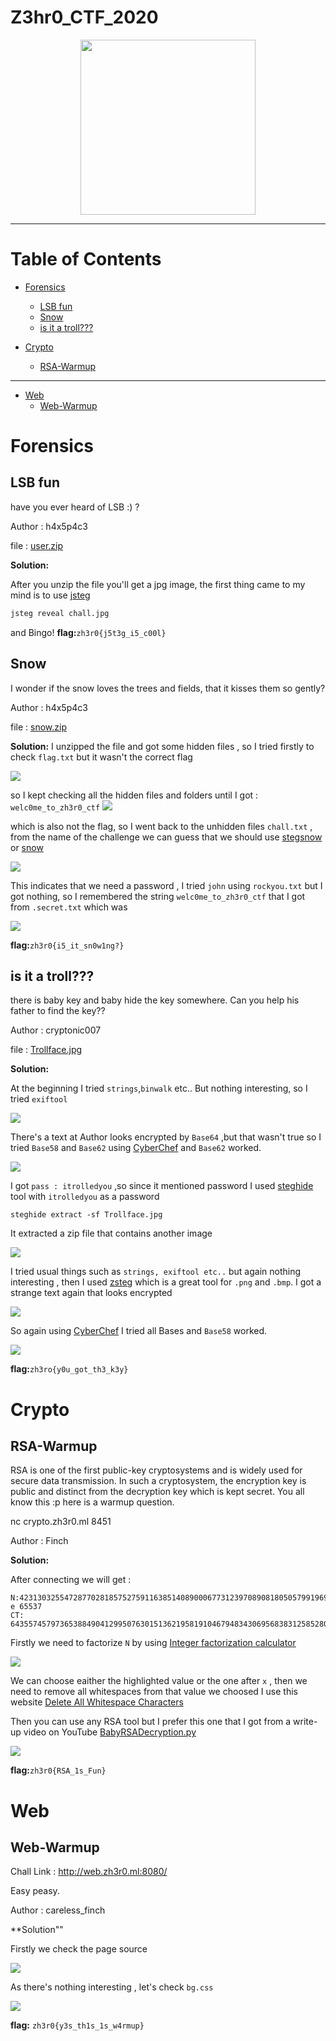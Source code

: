 # Z3hr0_CTF_2020

<p align="center">
  <img width=280 src="Assets//images/logo.gif">
</p>

***
# Table of Contents

* [Forensics](#Forensics)
  - [LSB fun](#LSB-fun)
  - [Snow](#Snow)
  - [is it a troll???](#is-it-a-troll???)
 
* [Crypto](#Crypto)
  - [RSA-Warmup](#RSA-Warmup)
***
* [Web](#Web)
  - [Web-Warmup](#Web-Warmup)

# Forensics
  
## LSB fun
  
have you ever heard of LSB :) ?

Author : h4x5p4c3

file : [user.zip](Assets//Files/user.zip)

**Solution:**
 
After you unzip the file you'll get a jpg image, the first thing came to my mind is to use [jsteg](https://github.com/lukechampine/jsteg)
```bash
jsteg reveal chall.jpg
```

and Bingo! 
**flag:**```zh3r0{j5t3g_i5_c00l}```

## Snow
I wonder if the snow loves the trees and fields, that it kisses them so gently?

Author : h4x5p4c3 

file : [snow.zip](Assets//Files/snow.zip)

**Solution:**
I unzipped the file and got some hidden files , so I tried firstly to check ```flag.txt``` but it wasn't the correct flag

![](Assets//images/Snow_1.png)

 so I kept checking all the hidden files and folders until I got : ```welc0me_to_zh3r0_ctf```
![](Assets//images/Snow_2.png)

which is also not the flag, so I went back to the unhidden files ```chall.txt``` , from the name of the challenge we can guess that we should use [stegsnow](https://0x00sec.org/t/steganography-concealing-messages-in-text-files/500) or [snow](http://www.darkside.com.au/snow/)

![](Assets//images/Snow_3.png)

This indicates that we need a password , I tried ```john``` using ```rockyou.txt``` but I got nothing, so I remembered the string ```welc0me_to_zh3r0_ctf``` that I got from ```.secret.txt``` which was  

![](Assets//images/Snow_4.png)

**flag:**```zh3r0{i5_it_sn0w1ng?}```


## is it a troll???
there is baby key and baby hide the key somewhere. Can you help his father to find the key??

Author : cryptonic007

file : [Trollface.jpg](Assets//Files/Trollface.jpg)

**Solution:**

At the beginning I tried ```strings```,```binwalk``` etc.. But nothing interesting, so I tried ```exiftool```

![](Assets//images/is_it_a_troll_1.png)

There's a text at Author looks encrypted by ```Base64``` ,but that wasn't true so I tried ```Base58``` and ```Base62``` using [CyberChef](https://gchq.github.io/CyberChef/) and ```Base62``` worked.

![](Assets//images/is_it_a_troll_2.png)

I got ```pass : itrolledyou``` ,so since it mentioned password I used [steghide](http://steghide.sourceforge.net/) tool with ```itrolledyou``` as a password

```
steghide extract -sf Trollface.jpg 
```
It extracted a zip file that contains another image

![](Assets//images/is_it_a_troll_3.png)

I tried usual things such as ```strings, exiftool etc..``` but again nothing interesting , then I used [zsteg](https://github.com/zed-0xff/zsteg) which is a great tool for ```.png``` and ```.bmp```. I got a strange text again that looks encrypted

![](Assets//images/is_it_a_troll_4.png)


So again using [CyberChef](https://gchq.github.io/CyberChef/) I tried all Bases and ```Base58``` worked.


![](Assets//images/is_it_a_troll_5.png)




**flag:**```zh3ro{y0u_got_th3_k3y}```


# Crypto

## RSA-Warmup
RSA is one of the first public-key cryptosystems and is widely used for secure data transmission. In such a cryptosystem, the encryption key is public and distinct from the decryption key which is kept secret.
You all know this :p
here is a warmup question.

nc crypto.zh3r0.ml 8451

Author : Finch

**Solution:**

After connecting we will get :
```
N:423130325547287702818575275911638514089000677312397089081805057991969030705298706721977584791771140221048428491277072574621931762053228292827558133848431392100907341475739701625443407159362865290713505269417296254943824301579820381205337075166450305894211548942250717365528936705397266131955244020850392151721662069939
e 65537
CT: 64355745797365388490412995076301513621958191046794834306956838312585280589421173619216473785642127494178580195654010801071081452854241462208557812725513288017128104994318837129257203983692773852306990540483172991569629801482576680150381602438163038587331616025889766347178216490112604297980040248921138616716362273714
```
Firstly we need to factorize ```N``` by using [Integer factorization calculator](https://www.alpertron.com.ar/ECM.HTM)

![](Assets//images/RSA-Warmup_1.png)

We can choose eaither the highlighted value or the one after ```x``` , then we need to remove all whitespaces from that value we choosed I use this website [Delete All Whitespace Characters](https://www.browserling.com/tools/remove-all-whitespace) 


Then you can use any RSA tool but I prefer this one that I got from a write-up video on YouTube [BabyRSADecryption.py](https://www.youtube.com/watch?v=dKt0x-UhPeY)

![](Assets//images/RSA-Warmup_2.png)

**flag:**```zh3r0{RSA_1s_Fun}``` 


# Web
## Web-Warmup

Chall Link : http://web.zh3r0.ml:8080/

Easy peasy.

Author : careless_finch
 
 **Solution""
 
 Firstly we check the page source 
 
![](Assets//images/Web-Warmup_1.png) 


As there's nothing interesting , let's check ```bg.css```


![](Assets//images/Web-Warmup_2.png) 

**flag:** ```zh3r0{y3s_th1s_1s_w4rmup}```
